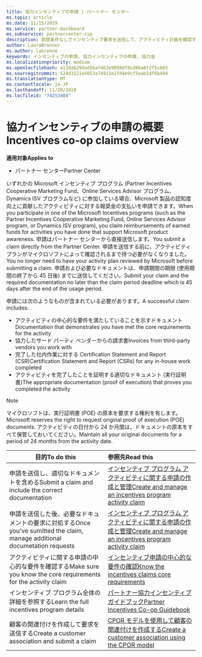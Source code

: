 ```yaml
---
title: 協力インセンティブの申請 | パートナー センター
ms.topic: article
ms.date: 11/15/2019
ms.service: partner-dashboard
ms.subservice: partnercenter-csp
description: 前提条件なしでインセンティブ要求を送信して、アクティビティ計画を確認する方法について説明します。
author: LauraBrenner
ms.author: labrenne
keywords: インセンティブの申請, 協力インセンティブの申請, 協力金
ms.localizationpriority: medium
ms.openlocfilehash: a13da629dad56afd62e9898df8cd6ba8f2f5c603
ms.sourcegitcommit: 524d3121e5053a74911e2fd4e9cf5aab14f6b48d
ms.translationtype: MT
ms.contentlocale: ja-JP
ms.lasthandoff: 11/20/2019
ms.locfileid: "74253404"
---
```

# <a name="incentives-co-op-claims-overview"></a><span data-ttu-id="ae9c6-104">協力インセンティブの申請の概要</span><span class="sxs-lookup"><span data-stu-id="ae9c6-104">Incentives co-op claims overview</span></span>

<span data-ttu-id="ae9c6-105">**適用対象**</span><span class="sxs-lookup"><span data-stu-id="ae9c6-105">**Applies to**</span></span>

- <span data-ttu-id="ae9c6-106">パートナー センター</span><span class="sxs-lookup"><span data-stu-id="ae9c6-106">Partner Center</span></span>

<span data-ttu-id="ae9c6-107">いずれかの Microsoft インセンティブ プログラム (Partner Incentives Cooperative Marketing Fund、Online Services Advisor プログラム、Dynamics ISV プログラムなど) に参加している場合、Microsoft 製品の認知度向上に貢献したアクティビティに対する報奨金の支払いを申請できます。</span><span class="sxs-lookup"><span data-stu-id="ae9c6-107">When you participate in one of the Microsoft Incentives programs (such as the Partner Incentives Cooperative Marketing Fund, Online Services Advisor program, or Dynamics ISV program), you claim reimbursements of earned funds for activities you have done that support Microsoft product awareness.</span></span> <span data-ttu-id="ae9c6-108">申請はパートナー センターから直接送信します。</span><span class="sxs-lookup"><span data-stu-id="ae9c6-108">You submit a claim directly from the Partner Center.</span></span> <span data-ttu-id="ae9c6-109">申請を送信する前に、アクティビティ プランがマイクロソフトによって確認されるまで待つ必要がなくなりました。</span><span class="sxs-lookup"><span data-stu-id="ae9c6-109">You no longer need to have your activity plan reviewed by Microsoft before submitting a claim.</span></span> <span data-ttu-id="ae9c6-110">申請および必要なドキュメントは、申請期間の期限 (使用期間の終了から 45 日後) までに送信してください。</span><span class="sxs-lookup"><span data-stu-id="ae9c6-110">Submit your claim and the required documentation no later than the claim period deadline which is 45 days after the end of the usage period.</span></span> 

<span data-ttu-id="ae9c6-111">申請には次のようなものが含まれている必要があります。</span><span class="sxs-lookup"><span data-stu-id="ae9c6-111">A successful claim includes:</span></span>

- <span data-ttu-id="ae9c6-112">アクティビティの中心的な要件を満たしていることを示すドキュメント</span><span class="sxs-lookup"><span data-stu-id="ae9c6-112">Documentation that demonstrates you have met the core requirements for the activity</span></span>
- <span data-ttu-id="ae9c6-113">協力したサード パーティ ベンダーからの請求書</span><span class="sxs-lookup"><span data-stu-id="ae9c6-113">Invoices from third-party vendors you work with</span></span>
- <span data-ttu-id="ae9c6-114">完了した社内作業に対する Certification Statement and Report (CSR)</span><span class="sxs-lookup"><span data-stu-id="ae9c6-114">Certification Statement and Report (CSRs) for any in-house work completed</span></span>
- <span data-ttu-id="ae9c6-115">アクティビティを完了したことを証明する適切なドキュメント (実行証明書)</span><span class="sxs-lookup"><span data-stu-id="ae9c6-115">The appropriate documentation (proof of execution) that proves you completed the activity</span></span> 

>[!NOTE]
><span data-ttu-id="ae9c6-116">マイクロソフトは、実行証明書 (POE) の原本を要求する権利を有します。</span><span class="sxs-lookup"><span data-stu-id="ae9c6-116">Microsoft reserves the right to request original proof of execution (POE) documents.</span></span> <span data-ttu-id="ae9c6-117">アクティビティの日付から 24 か月間は、ドキュメントの原本をすべて保管しておいてください。</span><span class="sxs-lookup"><span data-stu-id="ae9c6-117">Maintain all your original documents for a period of 24 months from the activity date.</span></span> 

|<span data-ttu-id="ae9c6-118">**目的**</span><span class="sxs-lookup"><span data-stu-id="ae9c6-118">**To do this**</span></span>   |<span data-ttu-id="ae9c6-119">**参照先**</span><span class="sxs-lookup"><span data-stu-id="ae9c6-119">**Read this**</span></span>   |
|-----------------|:--------------------------------------|
|<span data-ttu-id="ae9c6-120">申請を送信し、適切なドキュメントを含める</span><span class="sxs-lookup"><span data-stu-id="ae9c6-120">Submit a claim and include the correct documentation</span></span>|[<span data-ttu-id="ae9c6-121">インセンティブ プログラム アクティビティに関する申請の作成と管理</span><span class="sxs-lookup"><span data-stu-id="ae9c6-121">Create and manage an incentives program activity claim</span></span>](create-incentives-claims.md)|
|<span data-ttu-id="ae9c6-122">申請を送信した後、必要なドキュメントの要求に対処する</span><span class="sxs-lookup"><span data-stu-id="ae9c6-122">Once you've sumitted the claim, manage additional documetation requests</span></span>|[<span data-ttu-id="ae9c6-123">インセンティブ プログラム アクティビティに関する申請の作成と管理</span><span class="sxs-lookup"><span data-stu-id="ae9c6-123">Create and manage an incentives program activity claim</span></span>](create-incentives-claims.md)  |
|<span data-ttu-id="ae9c6-124">アクティビティに関する申請の中心的な要件を確認する</span><span class="sxs-lookup"><span data-stu-id="ae9c6-124">Make sure you know the core requirements for the activity claim</span></span>|[<span data-ttu-id="ae9c6-125">インセンティブ申請の中心的な要件の確認</span><span class="sxs-lookup"><span data-stu-id="ae9c6-125">Know the incentives claims core requirements</span></span>](core-requirements.md)   |
|<span data-ttu-id="ae9c6-126">インセンティブ プログラム全体の詳細を参照する</span><span class="sxs-lookup"><span data-stu-id="ae9c6-126">Learn the full incentives program details</span></span>|[<span data-ttu-id="ae9c6-127">パートナー協力インセンティブ ガイドブック</span><span class="sxs-lookup"><span data-stu-id="ae9c6-127">Partner Incentives Co-op Guidebook</span></span>](https://assets.microsoft.com/coop-guidebook.pdf)
|<span data-ttu-id="ae9c6-128">顧客の関連付けを作成して要求を送信する</span><span class="sxs-lookup"><span data-stu-id="ae9c6-128">Create a customer association and submit a claim</span></span> |[<span data-ttu-id="ae9c6-129">CPOR モデルを使用して顧客の関連付けを作成する</span><span class="sxs-lookup"><span data-stu-id="ae9c6-129">Create a customer association using the CPOR model</span></span>](submit-osa-claim.md)|
                                                                                 
                                   
